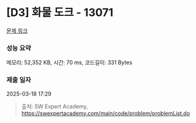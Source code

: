 # [D3] 화물 도크 - 13071 

[문제 링크](https://swexpertacademy.com/main/code/problem/problemDetail.do?contestProbId=AXxOiEN6SU0DFASZ) 

### 성능 요약

메모리: 52,352 KB, 시간: 70 ms, 코드길이: 331 Bytes

### 제출 일자

2025-03-18 17:29



> 출처: SW Expert Academy, https://swexpertacademy.com/main/code/problem/problemList.do
